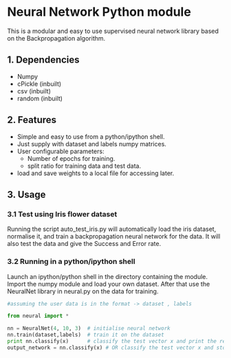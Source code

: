 # Neural Network Python module

This is a modular and easy to use supervised neural network library based on the Backpropagation algorithm.

## 1. Dependencies

  * Numpy
  * cPickle (inbuilt)
  * csv		(inbuilt)
  * random	(inbuilt)

## 2. Features

  * Simple and easy to use from a python/ipython shell.
  * Just supply with dataset and labels numpy matrices.
  * User configurable parameters:
    * Number of epochs for training.
    * split ratio for training data and test data.
  * load and save weights to a local file for accessing later.

## 3. Usage

### 3.1 Test using Iris flower dataset
  Running the script auto_test_iris.py will automatically load the iris dataset, normalise it, and train a backpropagation neural network for the data. It will also test the data and give the Success and Error rate.

### 3.2 Running in a python/ipython shell
  Launch an ipython/python shell in the directory containing the module. Import the numpy module and load your own dataset. 
  After that use the NeuralNet library in neural.py on the data for training. 

  ```python
  #assuming the user data is in the format -> dataset , labels

  from neural import *

  nn = NeuralNet(4, 10, 3)	# initialise neural network 
  nn.train(dataset,labels)  # train it on the dataset
  print nn.classify(x)		# classify the test vector x and print the results
  output_network = nn.classify(x) # OR classify the test vector x and store the results
  ```



